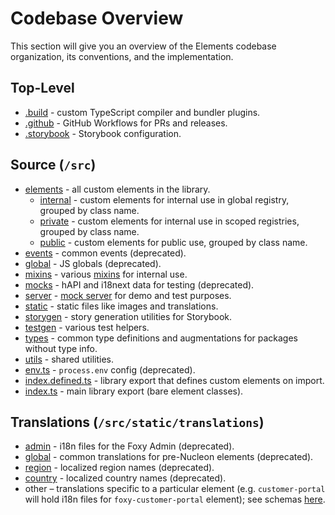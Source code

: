# Codebase Overview

This section will give you an overview of the Elements codebase organization, its conventions, and the implementation.

## Top-Level

- [.build](../.build) - custom TypeScript compiler and bundler plugins.
- [.github](../.github) - GitHub Workflows for PRs and releases.
- [.storybook](../.storybook) - Storybook configuration.

## Source (`/src`)

- [elements](../src/elements) - all custom elements in the library.
  - [internal](../src/elements/internal) - custom elements for internal use in global registry, grouped by class name.
  - [private](../src/elements/private) - custom elements for internal use in scoped registries, grouped by class name.
  - [public](../src/elements/public) - custom elements for public use, grouped by class name.
- [events](../src/events) - common events (deprecated).
- [global](../src/global) - JS globals (deprecated).
- [mixins](../src/mixins) - various [mixins](./mixins.md) for internal use.
- [mocks](../src/mocks) - hAPI and i18next data for testing (deprecated).
- [server](../src/server) - [mock server](./mock-server.md) for demo and test purposes.
- [static](../src/static) - static files like images and translations.
- [storygen](../src/storygen) - story generation utilities for Storybook.
- [testgen](../src/testgen) - various test helpers.
- [types](../src/types) - common type definitions and augmentations for packages without type info.
- [utils](../src/utils) - shared utilities.
- [env.ts](../src/env.ts) - `process.env` config (deprecated).
- [index.defined.ts](../src/index.defined.ts) - library export that defines custom elements on import.
- [index.ts](../src/index.ts) - main library export (bare element classes).

## Translations (`/src/static/translations`)

- [admin](../src/static/translations/admin) - i18n files for the Foxy Admin (deprecated).
- [global](../src/static/translations/global) - common translations for pre-Nucleon elements (deprecated).
- [region](../src/static/translations/region) - localized region names (deprecated).
- [country](../src/static/translations/country) - localized country names (deprecated).
- other – translations specific to a particular element (e.g. `customer-portal` will hold i18n files for `foxy-customer-portal` element); see schemas [here](../src/static/schemas).
